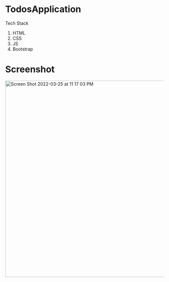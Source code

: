 # TodosApplication

Tech Stack
1. HTML
2. CSS
3. JS
4. Bootstrap

# Screenshot
<img width="624" alt="Screen Shot 2022-03-25 at 11 17 03 PM" src="https://user-images.githubusercontent.com/93422294/160174405-e7a5f5d0-d52e-48d1-b454-93b2fa44467e.png">
